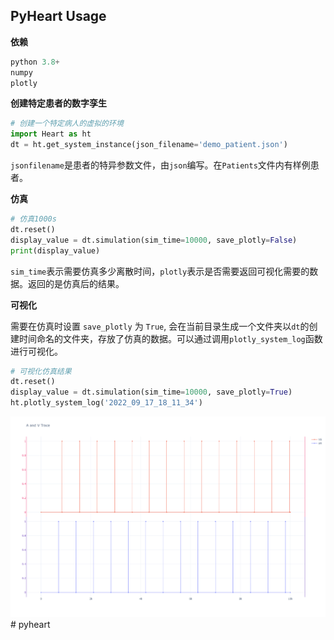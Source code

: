 ## PyHeart Usage

**依赖**
```python
python 3.8+
numpy
plotly
```
**创建特定患者的数字孪生**
```python
# 创建一个特定病人的虚拟的环境
import Heart as ht
dt = ht.get_system_instance(json_filename='demo_patient.json')
```
`jsonfilename`是患者的特异参数文件，由`json`编写。在`Patients`文件内有样例患者。

**仿真**
```python
# 仿真1000s
dt.reset()
display_value = dt.simulation(sim_time=10000, save_plotly=False)
print(display_value)
```
`sim_time`表示需要仿真多少离散时间，`plotly`表示是否需要返回可视化需要的数据。返回的是仿真后的结果。

**可视化**

需要在仿真时设置 `save_plotly` 为 `True`, 会在当前目录生成一个文件夹以`dt`的创建时间命名的文件夹，存放了仿真的数据。可以通过调用`plotly_system_log`函数进行可视化。

```python
# 可视化仿真结果
dt.reset()
display_value = dt.simulation(sim_time=10000, save_plotly=True)
ht.plotly_system_log('2022_09_17_18_11_34')
```
![img](demo_jpg.jpg)
#   p y h e a r t 
 
 